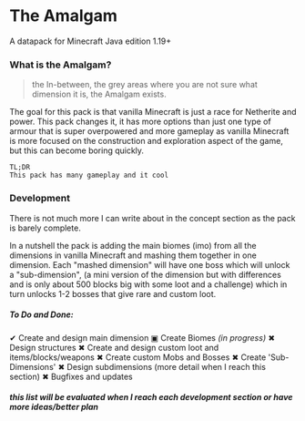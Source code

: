 
# The Amalgam


A datapack for Minecraft Java edition 1.19+

### What is the Amalgam?
> the In-between, the grey areas where you are not sure what dimension it is, the Amalgam exists.

The goal for this pack is that vanilla Minecraft is just a race for Netherite and power. This pack changes it, it has more options than just one type of armour that is super overpowered and more gameplay as vanilla Minecraft is more focused on the construction and exploration aspect of the game, but this can become boring quickly. 

```
TL;DR
This pack has many gameplay and it cool
```


<!--
If someone could rephrase this and add more info that would be good
-->

### Development

There is not much more I can write about in the concept section as the pack is barely complete.

In a nutshell the pack is adding the main biomes (imo) from all the dimensions in vanilla Minecraft and mashing them together in one dimension. Each "mashed dimension" will have one boss which will unlock a "sub-dimension", (a mini version of the dimension but with differences and is only about 500 blocks big with some loot and a challenge) which in turn unlocks 1-2 bosses that give rare and custom loot.

##### To Do and Done:

  ✔ Create and design main dimension
  ▣ Create Biomes *(in progress)*
  ✖ Design structures
  ✖ Create and design custom loot and items/blocks/weapons
  ✖ Create custom Mobs and Bosses
  ✖ Create 'Sub-Dimensions'
  ✖ Design subdimensions (more detail when I reach this section)
  ✖ Bugfixes and updates

##### *this list will be evaluated when I reach each development section or have more ideas/better plan*

<!--
here is notes on how to do foldable sections

```
<details>
<summary><b>My section header in bold</b></summary>

Any folded content here. It requires an empty line just above it.

</details>
```

-->
